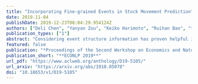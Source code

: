```yaml
---
title: "Incorporating Fine-grained Events in Stock Movement Prediction"
date: 2019-11-04
publishDate: 2019-12-23T08:04:29.954124Z
authors: ["Deli Chen", "Yanyan Zou", "Keiko Harimoto", "Ruihan Bao", "**Xuancheng Ren**", "Xu Sun"]
publication_types: ["1"]
abstract: "Considering event structure information has proven helpful in text-based stock movement prediction. However, existing works mainly adopt the coarse-grained events, which loses the specific semantic information of diverse event types. In this work, we propose to incorporate the fine-grained events in stock movement prediction. Firstly, we propose a professional finance event dictionary built by domain experts and use it to extract fine-grained events automatically from finance news. Then we design a neural model to combine finance news with fine-grained event structure and stock trade data to predict the stock movement. Besides, in order to improve the generalizability of the proposed method, we design an advanced model that uses the extracted fine-grained events as the distant supervised label to train a multi-task framework of event extraction and stock prediction. The experimental results show that our method outperforms all the baselines and has good generalizability."
featured: false
publication: "*Proceedings of the Second Workshop on Economics and Natural Language Processing, **ECONLP 2019***"
publication_short: "**ECONLP 2019**"
url_pdf: "https://www.aclweb.org/anthology/D19-5105/"
url_arxiv: "https://arxiv.org/abs/1910.05078"
doi: "10.18653/v1/D19-5105"
---
```


